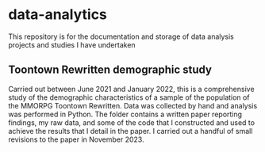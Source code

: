 # data-analytics
This repository is for the documentation and storage of data analysis projects and studies I have undertaken

## Toontown Rewritten demographic study
Carried out between June 2021 and January 2022, this is a comprehensive study of the demographic characteristics of a sample of the population of the MMORPG Toontown Rewritten. Data was collected by hand and analysis was performed in Python. The folder contains a written paper reporting findings, my raw data, and some of the code that I constructed and used to achieve the results that I detail in the paper. I carried out a handful of small revisions to the paper in November 2023. 
